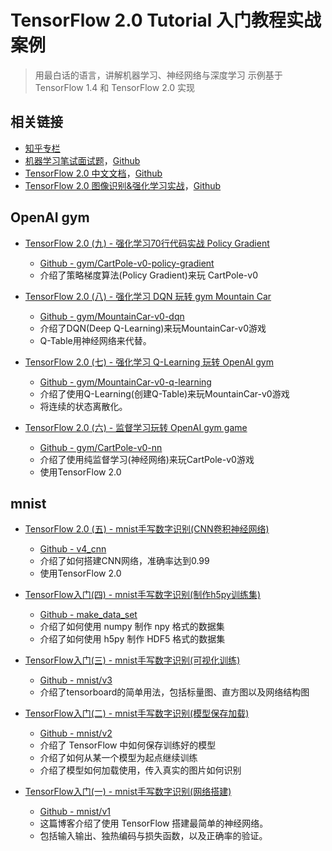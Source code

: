 # TensorFlow 2.0 Tutorial 入门教程实战案例

> 用最白话的语言，讲解机器学习、神经网络与深度学习
> 示例基于 TensorFlow 1.4 和 TensorFlow 2.0 实现

## 相关链接

- [知乎专栏](https://zhuanlan.zhihu.com/geektutu)
- [机器学习笔试面试题](https://geektutu.com/post/qa-ml-1.html)，[Github](https://github.com/geektutu/interview-questions)
- [TensorFlow 2.0 中文文档](https://geektutu.com/post/tf2doc.html)，[Github](https://github.com/geektutu/tensorflow2-docs-zh)
- [TensorFlow 2.0 图像识别&强化学习实战](https://geektutu.com/post/tensorflow2-mnist-cnn.html)，[Github](https://github.com/geektutu/tensorflow-tutorial-samples)

## OpenAI gym

- [TensorFlow 2.0 (九) - 强化学习70行代码实战 Policy Gradient](https://geektutu.com/post/tensorflow2-gym-pg.html)
    - [Github - gym/CartPole-v0-policy-gradient](https://github.com/geektutu/tensorflow-tutorial-samples/tree/master/gym/CartPole-v0-policy-gradient)
    - 介绍了策略梯度算法(Policy Gradient)来玩 CartPole-v0

- [TensorFlow 2.0 (八) - 强化学习 DQN 玩转 gym Mountain Car](https://geektutu.com/post/tensorflow2-gym-dqn.html)
    - [Github - gym/MountainCar-v0-dqn](https://github.com/geektutu/tensorflow-tutorial-samples/tree/master/gym/MountainCar-v0-dqn)
    - 介绍了DQN(Deep Q-Learning)来玩MountainCar-v0游戏
    - Q-Table用神经网络来代替。

- [TensorFlow 2.0 (七) - 强化学习 Q-Learning 玩转 OpenAI gym](https://geektutu.com/post/tensorflow2-gym-q-learning.html)
    - [Github - gym/MountainCar-v0-q-learning](https://github.com/geektutu/tensorflow-tutorial-samples/tree/master/gym/MountainCar-v0-q-learning)
    - 介绍了使用Q-Learning(创建Q-Table)来玩MountainCar-v0游戏
    - 将连续的状态离散化。

- [TensorFlow 2.0 (六) - 监督学习玩转 OpenAI gym game ](https://geektutu.com/post/tensorflow2-gym-nn.html)
    - [Github - gym/CartPole-v0-nn](https://github.com/geektutu/tensorflow-tutorial-samples/tree/master/gym/CartPole-v0-nn)
    - 介绍了使用纯监督学习(神经网络)来玩CartPole-v0游戏
    - 使用TensorFlow 2.0

## mnist

- [TensorFlow 2.0 (五) - mnist手写数字识别(CNN卷积神经网络)](https://geektutu.com/post/tensorflow2-mnist-cnn.html)
    - [Github - v4_cnn](https://github.com/geektutu/tensorflow-tutorial-samples/tree/master/mnist/v4_cnn)
    - 介绍了如何搭建CNN网络，准确率达到0.99
    - 使用TensorFlow 2.0

- [TensorFlow入门(四) - mnist手写数字识别(制作h5py训练集)](https://geektutu.com/post/tensorflow-make-npy-hdf5-data-set.html)
    - [Github - make_data_set](https://github.com/geektutu/tensorflow-tutorial-samples/tree/master/make_data_set)
    - 介绍了如何使用 numpy 制作 npy 格式的数据集
    - 介绍了如何使用 h5py 制作 HDF5 格式的数据集

- [TensorFlow入门(三) - mnist手写数字识别(可视化训练)](https://geektutu.com/post/tensorflow-mnist-tensorboard-training.html)
    - [Github - mnist/v3](https://github.com/geektutu/tensorflow-tutorial-samples/tree/master/mnist/v3)
    - 介绍了tensorboard的简单用法，包括标量图、直方图以及网络结构图

- [TensorFlow入门(二) - mnist手写数字识别(模型保存加载)](https://geektutu.com/post/tensorflow-mnist-save-ckpt.html)
    - [Github - mnist/v2](https://github.com/geektutu/tensorflow-tutorial-samples/tree/master/mnist/v2)
    - 介绍了 TensorFlow 中如何保存训练好的模型
    - 介绍了如何从某一个模型为起点继续训练
    - 介绍了模型如何加载使用，传入真实的图片如何识别

- [TensorFlow入门(一) - mnist手写数字识别(网络搭建)](https://geektutu.com/post/tensorflow-mnist-simplest.html)
    - [Github - mnist/v1](https://github.com/geektutu/tensorflow-tutorial-samples/tree/master/mnist/v1)
    - 这篇博客介绍了使用 TensorFlow 搭建最简单的神经网络。
    - 包括输入输出、独热编码与损失函数，以及正确率的验证。

